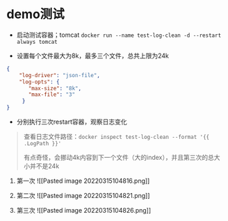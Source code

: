 # demo测试
* 启动测试容器；tomcat
`docker run --name test-log-clean -d --restart always tomcat`

* 设置每个文件最大为8k，最多三个文件，总共上限为24k
```json
{
    "log-driver": "json-file",
    "log-opts": {
       "max-size": "8k",
       "max-file": "3" 
     }
}
```

* 分别执行三次restart容器，观察日志变化
> 查看日志文件路径：`docker inspect test-log-clean --format '{{ .LogPath }}'`
> 
> 有点奇怪，会挪动4k内容到下一个文件（大的index），并且第三次的总大小并不是24k
1. 第一次
![[Pasted image 20220315104816.png]]

2. 第二次
![[Pasted image 20220315104821.png]]

3. 第三次
![[Pasted image 20220315104826.png]]